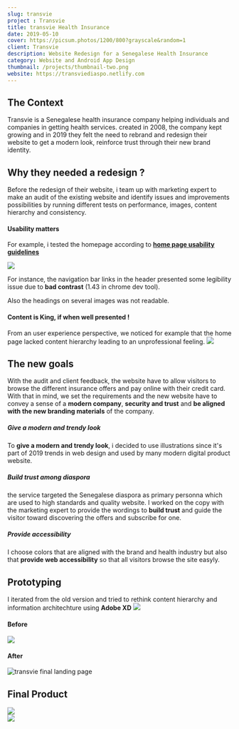 ```yaml
---
slug: transvie
project : Transvie
title: transvie Health Insurance 
date: 2019-05-10
cover: https://picsum.photos/1200/800?grayscale&random=1
client: Transvie
description: Website Redesign for a Senegalese Health Insurance
category: Website and Android App Design
thumbnail: /projects/thumbnail-two.png
website: https://transviediaspo.netlify.com
---
```



## The Context 

Transvie is a Senegalese health insurance company helping individuals and companies in getting health services. created in 2008, the company kept growing and in 2019 they felt the need to rebrand and redesign their website to get a modern look, reinforce trust through their new brand identity.


## Why they needed a redesign ?

Before the redesign of their website, i team up with marketing expert to make an audit of the existing website and identify issues and improvements possibilities by running different tests on performance, images, content hierarchy and consistency.

#### Usability matters

For example, i tested the homepage according to **<a href="https://www.userfocus.co.uk/resources/homepagechecklist.html" target="_blank">home page usability guidelines</a>** 


<img class="img-fluid mt-4 mb-4" src='/projects/transvie/issue-1.png'>

For instance, the navigation bar links in the header presented some legibility issue due to **bad contrast**  (1.43 in chrome dev tool).

Also the headings on several images was not readable.

#### Content is King, if when well presented !

From an user experience perspective, we noticed for example that the home page lacked content hierarchy leading to an unprofessional feeling. 
<img class="img-fluid mt-4 mb-4" src='/projects/transvie/issue-2.png'>

## The new goals

With the audit and client feedback, the website have to allow visitors to browse the different insurance offers and pay online with their credit card. 
With that in mind, we set the requirements and  the new website have to convey a sense of a **modern company**, **security  and trust** and **be aligned with the new branding materials** of the company.


##### Give a modern and trendy look
To **give a modern and trendy look**, i decided to use illustrations since it's part of 2019 trends in web design and used by many modern digital product website.

##### Build trust among diaspora
 the service targeted the Senegalese diaspora as primary personna which are used to high standards and quality website.
I worked on the copy with the marketing expert to provide the wordings to **build trust** and guide the visitor toward discovering the offers and subscribe for one.

##### Provide accessibility 
I choose colors that are aligned with the brand and health industry but also that **provide web accessibility** so that all visitors browse the site easyly.

## Prototyping
 
 I iterated from the old version and tried to rethink content hierarchy and information architechture using **Adobe XD** 
<img class=img-fluid src='/projects/transvie/prototyping.png'>

<div class="row mt-4 mb-4">
    <div class=col-6>
    <h4>Before</h4>
       <img class=img-fluid src='/projects/transvie/transviediaspora-avant.png'>
    </div>
    <div class=col-6>
    <h4>After</h4>
        <img class=img-fluid src='/projects/transvie/v2-landing.png' alt="transvie final landing page">
    </div>
</div>

## Final Product 

<div class="row mt-4 mb-4">
    <div class=col-7>
        <img class=img-fluid src='/projects/transvie/transviediaspo-in-context.jpg'>
    </div>
    <div class=col-5>
        <img class=img-fluid src='/projects/transvie/mobilemock.jpg'>
    </div>
</div>





